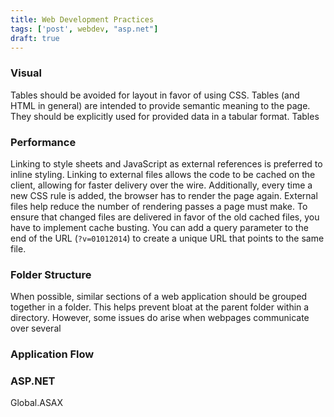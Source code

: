 ```yaml
---
title: Web Development Practices
tags: ['post', webdev, "asp.net"]
draft: true
---
```



### Visual
Tables should be avoided for layout in favor of using CSS.  Tables (and HTML in general) are intended to provide semantic meaning to the page.  They should be explicitly used for provided data in a tabular format.  Tables 

### Performance

Linking to style sheets and JavaScript as external references is preferred to inline styling. Linking to external files allows the code to be cached on the client, allowing for faster delivery over the wire.  Additionally, every time a new CSS rule is added, the browser has to render the page again.  External files help reduce the number of rendering passes a page must make.  To ensure that changed files are delivered in favor of the old cached files, you have to implement cache busting.  You can add a query parameter to the end of the URL (`?v=01012014`) to create a unique URL that points to the same file.

### Folder Structure
When possible, similar sections of a web application should be grouped together in a folder.  This helps prevent bloat at the parent folder within a directory. However, some issues do arise when webpages communicate over several

### Application Flow


### ASP.NET
Global.ASAX
